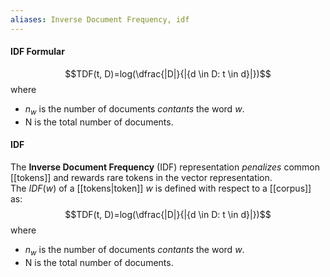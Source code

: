 ```yaml
---
aliases: Inverse Document Frequency, idf
---
```

#### IDF Formular
$$TDF(t,  D)=log(\dfrac{|D|}{|{d \in D: t \in d}|})$$
where 
- $n_w$ is the number of  documents *contants* the word $w$.
- N is the total number of documents.
#### IDF
The **Inverse Document Frequency** (IDF) representation *penalizes* common [[tokens]] and rewards rare tokens in the vector representation.  
The $IDF(w)$ of a [[tokens|token]] $w$ is defined with respect to a [[corpus]] as:$$TDF(t,  D)=log(\dfrac{|D|}{|{d \in D: t \in d}|})$$
where 
- $n_w$ is the number of  documents *contants* the word $w$.
- N is the total number of documents.
